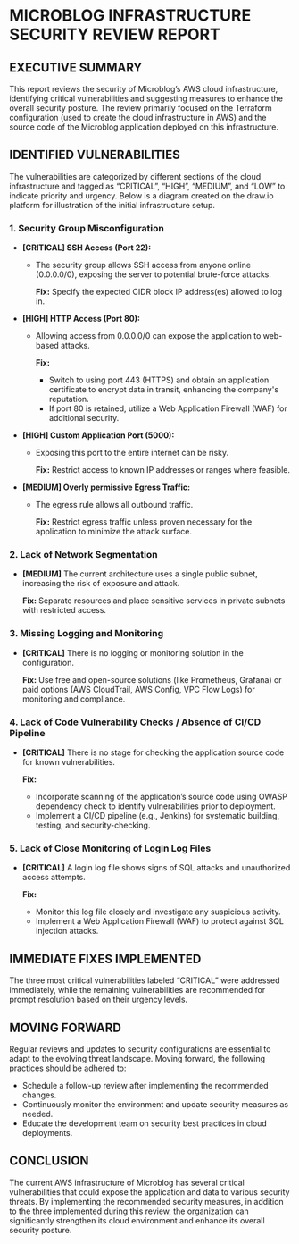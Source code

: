 # MICROBLOG INFRASTRUCTURE SECURITY REVIEW REPORT

## EXECUTIVE SUMMARY

This report reviews the security of Microblog’s AWS cloud infrastructure, identifying critical vulnerabilities and suggesting measures to enhance the overall security posture. The review primarily focused on the Terraform configuration (used to create the cloud infrastructure in AWS) and the source code of the Microblog application deployed on this infrastructure.

## IDENTIFIED VULNERABILITIES

The vulnerabilities are categorized by different sections of the cloud infrastructure and tagged as “CRITICAL”, “HIGH”, “MEDIUM”, and “LOW” to indicate priority and urgency. Below is a diagram created on the draw.io platform for illustration of the initial infrastructure setup.

### 1. Security Group Misconfiguration

- **[CRITICAL] SSH Access (Port 22):** 
  - The security group allows SSH access from anyone online (0.0.0.0/0), exposing the server to potential brute-force attacks.
    
    **Fix:** Specify the expected CIDR block IP address(es) allowed to log in.

- **[HIGH] HTTP Access (Port 80):**
  - Allowing access from 0.0.0.0/0 can expose the application to web-based attacks.
    
    **Fix:**
    - Switch to using port 443 (HTTPS) and obtain an application certificate to encrypt data in transit, enhancing the company's reputation.
    - If port 80 is retained, utilize a Web Application Firewall (WAF) for additional security.

- **[HIGH] Custom Application Port (5000):**
  - Exposing this port to the entire internet can be risky.
    
    **Fix:** Restrict access to known IP addresses or ranges where feasible.

- **[MEDIUM] Overly permissive Egress Traffic:**
  - The egress rule allows all outbound traffic.
    
    **Fix:** Restrict egress traffic unless proven necessary for the application to minimize the attack surface.

### 2. Lack of Network Segmentation

- **[MEDIUM]** The current architecture uses a single public subnet, increasing the risk of exposure and attack.
    
    **Fix:** Separate resources and place sensitive services in private subnets with restricted access.

### 3. Missing Logging and Monitoring

- **[CRITICAL]** There is no logging or monitoring solution in the configuration.
    
    **Fix:** Use free and open-source solutions (like Prometheus, Grafana) or paid options (AWS CloudTrail, AWS Config, VPC Flow Logs) for monitoring and compliance.

### 4. Lack of Code Vulnerability Checks / Absence of CI/CD Pipeline

- **[CRITICAL]** There is no stage for checking the application source code for known vulnerabilities.
    
    **Fix:** 
    - Incorporate scanning of the application’s source code using OWASP dependency check to identify vulnerabilities prior to deployment.
    - Implement a CI/CD pipeline (e.g., Jenkins) for systematic building, testing, and security-checking.

### 5. Lack of Close Monitoring of Login Log Files

- **[CRITICAL]** A login log file shows signs of SQL attacks and unauthorized access attempts.
    
    **Fix:** 
    - Monitor this log file closely and investigate any suspicious activity.
    - Implement a Web Application Firewall (WAF) to protect against SQL injection attacks.

## IMMEDIATE FIXES IMPLEMENTED

The three most critical vulnerabilities labeled “CRITICAL” were addressed immediately, while the remaining vulnerabilities are recommended for prompt resolution based on their urgency levels.

## MOVING FORWARD

Regular reviews and updates to security configurations are essential to adapt to the evolving threat landscape. Moving forward, the following practices should be adhered to:

- Schedule a follow-up review after implementing the recommended changes.
- Continuously monitor the environment and update security measures as needed.
- Educate the development team on security best practices in cloud deployments.

## CONCLUSION

The current AWS infrastructure of Microblog has several critical vulnerabilities that could expose the application and data to various security threats. By implementing the recommended security measures, in addition to the three implemented during this review, the organization can significantly strengthen its cloud environment and enhance its overall security posture.
